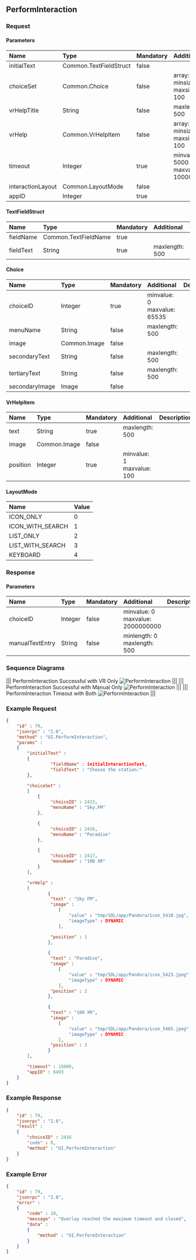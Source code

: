 ## PerformInteraction


### Request

#### Parameters

|Name|Type|Mandatory|Additional|Description|
|:---|:---|:--------|:---------|:----------|
|initialText|Common.TextFieldStruct|false|||
|choiceSet|Common.Choice|false|array: true<br>minsize: 1<br>maxsize: 100||
|vrHelpTitle|String|false|maxlength: 500||
|vrHelp|Common.VrHelpItem|false|array: true<br>minsize: 1<br>maxsize: 100||
|timeout|Integer|true|minvalue: 5000<br>maxvalue: 100000||
|interactionLayout|Common.LayoutMode|false|||
|appID|Integer|true|||

#### TextFieldStruct

|Name|Type|Mandatory|Additional|Description|
|:---|:---|:--------|:---------|:----------|
|fieldName|Common.TextFieldName|true|||
|fieldText|String|true|maxlength: 500||

#### Choice

|Name|Type|Mandatory|Additional|Description|
|:---|:---|:--------|:---------|:----------|
|choiceID|Integer|true|minvalue: 0<br>maxvalue: 65535||
|menuName|String|false|maxlength: 500||
|image|Common.Image|false|||
|secondaryText|String|false|maxlength: 500||
|tertiaryText|String|false|maxlength: 500||
|secondaryImage|Image|false|||

#### VrHelpItem

|Name|Type|Mandatory|Additional|Description|
|:---|:---|:--------|:---------|:----------|
|text|String|true|maxlength: 500||
|image|Common.Image|false|||
|position|Integer|true|minvalue: 1<br>maxvalue: 100||

#### LayoutMode

|Name|Value|
|:---|:----|
|ICON_ONLY|0|
|ICON_WITH_SEARCH|1|
|LIST_ONLY|2|
|LIST_WITH_SEARCH|3|
|KEYBOARD|4|

### Response

#### Parameters

|Name|Type|Mandatory|Additional|Description|
|:---|:---|:--------|:---------|:----------|
|choiceID|Integer|false|minvalue: 0<br>maxvalue: 2000000000||
|manualTextEntry|String|false|minlength: 0<br>maxlength: 500||

### Sequence Diagrams
|||
PerformInteraction Successful with VR Only
![PerformInteraction](./assets/PerformInteractionVROnly.png)
|||
|||
PerformInteraction Successful with Manual Only
![PerformInteraction](./assets/PerformInteractionManualOnly.png)
|||
|||
PerformInteraction Timeout with Both
![PerformInteraction](./assets/PerformInteractionBothTimeout.png)
|||

### Example Request

```json
{
	"id" : 79,
	"jsonrpc" : "2.0",
	"method" : "UI.PerformInteraction",
	"params" :
	{
		"initialText" :
		{
				 "fieldName" : initialInteractionText,
				 "fieldText" : "Choose the station:"
		},

		"choiceSet" :
		[
			{
				 "choiceID" : 2415,
				 "menuName" : "Sky.FM"
			},

			{
				 "choiceID" : 2416,
				 "menuName" : "Paradise"
			},

			{
				 "choiceID" : 2417,
				 "menuName" : "100 XR"
			}
		],

		"vrHelp" :
		[
				{
				 "text" : "Sky FM",
				 "image" :
					[
				 		"value" : "tmp/SDL/app/Pandora/icon_5410.jpg",
				 		"imageType" : DYNAMIC
					],

				 "position" : 1
				},

				{
				 "text" : "Paradise",
				 "image" :
					[
				 		"value" : "tmp/SDL/app/Pandora/icon_5423.jpeg",
				 		"imageType" : DYNAMIC
					],
				 "position" : 2
				},

				{
				 "text" : "100 XR",
				 "image" :
					[
				 		"value" : "tmp/SDL/app/Pandora/icon_5465.jpeg",
				 		"imageType" : DYNAMIC
					],
				 "position" : 3
				}
		],

		"timeout" : 15000,
		"appID" : 6493
	}
}
```
### Example Response

```json
{
	"id" : 79,
	"jsonrpc" : "2.0",
	"result" :
	{
		"choiceID" : 2416
		"code" : 0,
		"method" : "UI.PerformInteraction"
	}
}
```

### Example Error

```json
{
	"id" : 79,
	"jsonrpc" : "2.0",
	"error" :
	{
		"code" : 10,
		"message" : "Overlay reached the maximum timeout and closed",
		"data" :
		{
			"method" : "UI.PerformInteraction"
		}
	}
}
```
